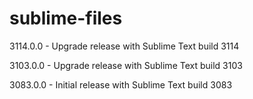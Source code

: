 # sublime-files
3114.0.0 - Upgrade release with Sublime Text build 3114

3103.0.0 - Upgrade release with Sublime Text build 3103

3083.0.0 - Initial release with Sublime Text build 3083
